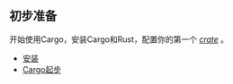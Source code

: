 ## 初步准备

开始使用Cargo，安装Cargo和Rust，配置你的第一个 [*crate*][def-crate] 。

* [安装](installation.md)
* [Cargo起步](first-steps.md)

[def-crate]:  ../appendix/glossary.md#crate  '"crate" (glossary entry)'
